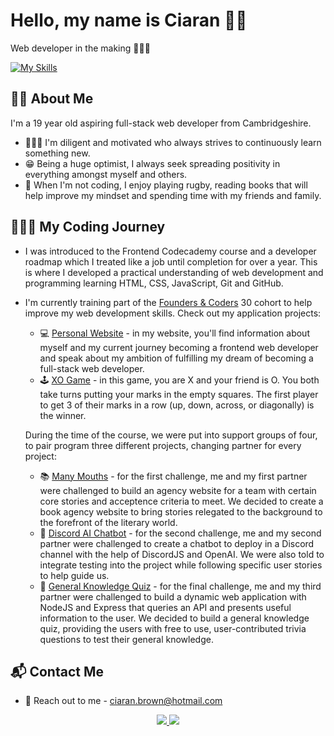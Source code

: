 # Hello, my name is Ciaran 👋🏻
Web developer in the making 👨🏼‍💻

[![My Skills](https://skillicons.dev/icons?i=js,ts,html,css,react,nodejs,sqlite,express,aws)](https://skillicons.dev)

## 🤝🏻 About Me
I'm a 19 year old aspiring full-stack web developer from Cambridgeshire.
* 👨🏼‍🏫 I'm diligent and motivated who always strives to continuously learn something new.
* 😁 Being a huge optimist, I always seek spreading positivity in everything amongst myself and others.
* 🏉 When I'm not coding, I enjoy playing rugby, reading books that will help improve my mindset and spending time with my friends and family.

## 🧗🏻‍♂️ My Coding Journey
* I was introduced to the Frontend Codecademy course and a developer roadmap which I treated like a job until completion for over a year. This is where I developed a practical understanding of web development and programming learning HTML, CSS, JavaScript, Git and GitHub.
* I'm currently training part of the <a href="https://www.foundersandcoders.com/">Founders & Coders</a> 30 cohort to help improve my web development skills.
  Check out my application projects:
  * 💻 [Personal Website](https://github.com/CiaranBrown/Personal-Website) - in my website, you'll find information about myself and my current journey becoming a frontend web developer and speak about my ambition of fulfilling my dream of becoming a full-stack web developer.
  * 🕹 [XO Game](https://github.com/CiaranBrown/XO-game) - in this game, you are X and your friend is O. You both take turns putting your marks in the empty squares. The first player to get 3 of their marks in a row (up, down, across, or diagonally) is the winner.
 
  During the time of the course, we were put into support groups of four, to pair program three different projects, changing partner for every project:
  * 📚 [Many Mouths](https://github.com/fac30/Many-Mouths-Agency-Tajah-Ciaran) - for the first challenge, me and my first partner were challenged to build an agency website for a team with certain core stories and acceptence criteria to meet. We decided to create a book agency website to bring stories relegated to the background to the forefront of the literary world.
  * 💬 [Discord AI Chatbot](https://github.com/fac30/Discord-Bot-Ciaran-Bahja) - for the second challenge, me and my second partner were challenged to create a chatbot to deploy in a Discord channel with the help of DiscordJS and OpenAI. We were also told to integrate testing into the project while following specific user stories to help guide us.
  * 🤔 [General Knowledge Quiz](https://github.com/fac30/Quiz-Project--Ciaran-Andrei) - for the final challenge, me and my third partner were challenged to build a dynamic web application with NodeJS and Express that queries an API and presents useful information to the user. We decided to build a general knowledge quiz, providing the users with free to use, user-contributed trivia questions to test their general knowledge.
 
  

## 📬 Contact Me
* 📧 Reach out to me - <a href="mailto:ciaran.brown@hotmail.com">ciaran.brown@hotmail.com</a>

<p align="center">
  <a href="https://www.linkedin.com/in/ciaran-brown-0b3b54175/">
    <img src="https://skillicons.dev/icons?i=linkedin" />
  </a>
  <a href="https://www.instagram.com/ciaran.brown19/">
    <img src="https://skillicons.dev/icons?i=instagram" />
  </a>
</p>
